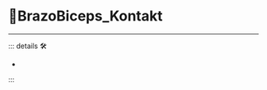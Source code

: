 # 🔷<beta>BrazoBiceps_Kontakt</beta>

---

<!-- =================================================== -->
<!-- =================================================== -->
<!-- =================================================== -->
<!-- =================================================== -->
<!-- =================================================== -->
::: details 🛠

-

:::
